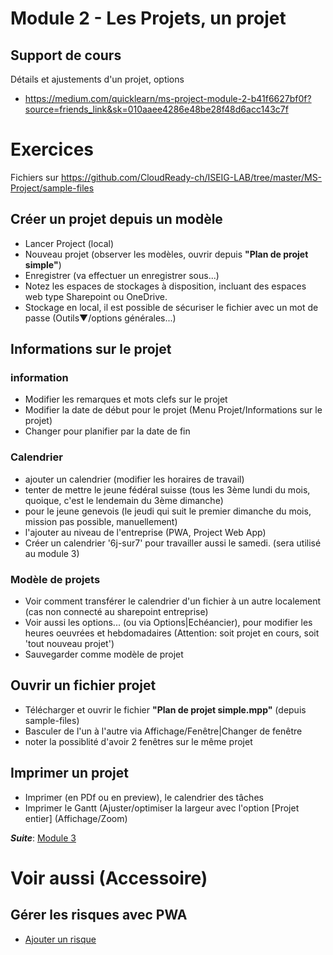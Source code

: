 # Module 2 - Les Projets, un projet
## Support de cours
Détails et ajustements d'un projet, options
* https://medium.com/quicklearn/ms-project-module-2-b41f6627bf0f?source=friends_link&sk=010aaee4286e48be28f48d6acc143c7f

# Exercices
Fichiers sur https://github.com/CloudReady-ch/ISEIG-LAB/tree/master/MS-Project/sample-files
## Créer un projet depuis un modèle
* Lancer Project (local)
* Nouveau projet (observer les modèles, ouvrir depuis **"Plan de projet simple"**)
* Enregistrer (va effectuer un enregistrer sous...)
* Notez les espaces de stockages à disposition, incluant des espaces web type Sharepoint ou OneDrive.
* Stockage en local, il est possible de sécuriser le fichier avec un mot de passe (Outils▼/options générales...)

## Informations sur le projet
### information
* Modifier les remarques et mots clefs sur le projet
* Modifier la date de début pour le projet (Menu Projet/Informations sur le projet)
* Changer pour planifier par la date de fin
### Calendrier
* ajouter un calendrier (modifier les horaires de travail)
* tenter de mettre le jeune fédéral suisse (tous les 3ème lundi du mois, quoique, c'est le lendemain du 3ème dimanche)
* pour le jeune genevois (le jeudi qui suit le premier dimanche du mois, mission pas possible, manuellement)
* l'ajouter au niveau de l'entreprise (PWA, Project Web App)
* Créer un calendrier '6j-sur7' pour travailler aussi le samedi. (sera utilisé au module 3)
### Modèle de projets
* Voir comment transférer le calendrier d'un fichier à un autre localement (cas non connecté au sharepoint entreprise)
* Voir aussi les options... (ou via Options|Echéancier), pour modifier les heures oeuvrées et hebdomadaires (Attention: soit projet en cours, soit 'tout nouveau projet') 
* Sauvegarder comme modèle de projet

## Ouvrir un fichier projet
* Télécharger et ouvrir le fichier **"Plan de projet simple.mpp"** (depuis sample-files)
* Basculer de l'un à l'autre via Affichage/Fenêtre|Changer de fenêtre
* noter la possiblité d'avoir 2 fenêtres sur le même projet

## Imprimer un projet
* Imprimer (en PDf ou en preview), le calendrier des tâches
* Imprimer le Gantt (Ajuster/optimiser la largeur avec l'option [Projet entier] (Affichage/Zoom)

***Suite***: [Module 3](https://github.com/CloudReady-ch/ISEIG-LAB/blob/master/MS-Project/3.LesT%C3%A2ches.md)

# Voir aussi (Accessoire)
## Gérer les risques avec PWA
* [Ajouter un risque](https://support.office.com/fr-fr/article/ajouter-un-risque-%C3%A0-un-projet-7aa1acc9-50cf-4f15-ac3b-fedf41b31c83)
